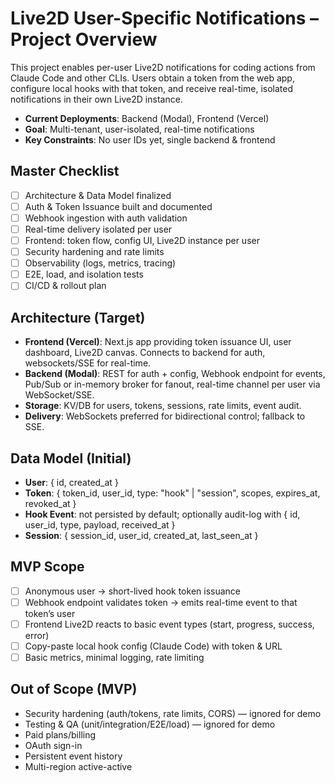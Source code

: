 # Live2D User-Specific Notifications – Project Overview

This project enables per-user Live2D notifications for coding actions from Claude Code and other CLIs. Users obtain a token from the web app, configure local hooks with that token, and receive real-time, isolated notifications in their own Live2D instance.

- __Current Deployments__: Backend (Modal), Frontend (Vercel)
- __Goal__: Multi-tenant, user-isolated, real-time notifications
- __Key Constraints__: No user IDs yet, single backend & frontend

## Master Checklist
- [ ] Architecture & Data Model finalized
- [ ] Auth & Token Issuance built and documented
- [ ] Webhook ingestion with auth validation
- [ ] Real-time delivery isolated per user
- [ ] Frontend: token flow, config UI, Live2D instance per user
- [ ] Security hardening and rate limits
- [ ] Observability (logs, metrics, tracing)
- [ ] E2E, load, and isolation tests
- [ ] CI/CD & rollout plan

## Architecture (Target)
- __Frontend (Vercel)__: Next.js app providing token issuance UI, user dashboard, Live2D canvas. Connects to backend for auth, websockets/SSE for real-time.
- __Backend (Modal)__: REST for auth + config, Webhook endpoint for events, Pub/Sub or in-memory broker for fanout, real-time channel per user via WebSocket/SSE.
- __Storage__: KV/DB for users, tokens, sessions, rate limits, event audit.
- __Delivery__: WebSockets preferred for bidirectional control; fallback to SSE.

## Data Model (Initial)
- __User__: { id, created_at }
- __Token__: { token_id, user_id, type: "hook" | "session", scopes, expires_at, revoked_at }
- __Hook Event__: not persisted by default; optionally audit-log with { id, user_id, type, payload, received_at }
- __Session__: { session_id, user_id, created_at, last_seen_at }

## MVP Scope
- [ ] Anonymous user -> short-lived hook token issuance
- [ ] Webhook endpoint validates token -> emits real-time event to that token’s user
- [ ] Frontend Live2D reacts to basic event types (start, progress, success, error)
- [ ] Copy-paste local hook config (Claude Code) with token & URL
- [ ] Basic metrics, minimal logging, rate limiting

## Out of Scope (MVP)
- Security hardening (auth/tokens, rate limits, CORS) — ignored for demo
- Testing & QA (unit/integration/E2E/load) — ignored for demo
- Paid plans/billing
- OAuth sign-in
- Persistent event history
- Multi-region active-active

